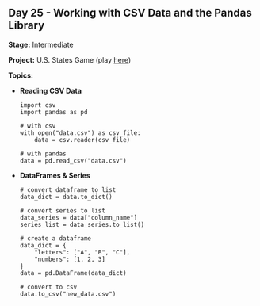 ## Day 25 - Working with CSV Data and the Pandas Library

**Stage:** Intermediate

**Project:** U.S. States Game (play [here](https://replit.com/@GloryOdeyemi/USStatesGame?v=1))

**Topics:**
* **Reading CSV Data**
    ```
    import csv
    import pandas as pd

    # with csv
    with open("data.csv") as csv_file:
        data = csv.reader(csv_file)
  
    # with pandas
    data = pd.read_csv("data.csv")
    ```
  
* **DataFrames & Series**
  ```
  # convert dataframe to list
  data_dict = data.to_dict()
  
  # convert series to list
  data_series = data["column_name"]
  series_list = data_series.to_list()
  
  # create a dataframe
  data_dict = {
      "letters": ["A", "B", "C"],
      "numbers": [1, 2, 3]
  }
  data = pd.DataFrame(data_dict)
  
  # convert to csv
  data.to_csv("new_data.csv")
  ```
  